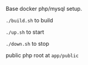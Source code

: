 Base docker php/mysql setup.

`./build.sh` to build

`./up.sh` to start

`./down.sh` to stop

public php root at `app/public`